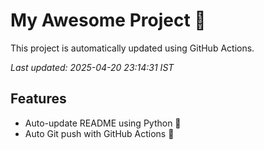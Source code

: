 # My Awesome Project 🚀

This project is automatically updated using GitHub Actions.

_Last updated: 2025-04-20 23:14:31 IST_

## Features
- Auto-update README using Python 🐍
- Auto Git push with GitHub Actions 🤖
